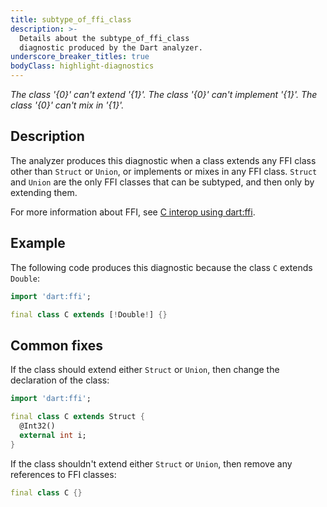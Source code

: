 ```yaml
---
title: subtype_of_ffi_class
description: >-
  Details about the subtype_of_ffi_class
  diagnostic produced by the Dart analyzer.
underscore_breaker_titles: true
bodyClass: highlight-diagnostics
---
```


_The class '{0}' can't extend '{1}'._
_The class '{0}' can't implement '{1}'._
_The class '{0}' can't mix in '{1}'._

## Description

The analyzer produces this diagnostic when a class extends any FFI class
other than `Struct` or `Union`, or implements or mixes in any FFI class.
`Struct` and `Union` are the only FFI classes that can be subtyped, and
then only by extending them.

For more information about FFI, see [C interop using dart:ffi][ffi].

## Example

The following code produces this diagnostic because the class `C` extends
`Double`:

```dart
import 'dart:ffi';

final class C extends [!Double!] {}
```

## Common fixes

If the class should extend either `Struct` or `Union`, then change the
declaration of the class:

```dart
import 'dart:ffi';

final class C extends Struct {
  @Int32()
  external int i;
}
```

If the class shouldn't extend either `Struct` or `Union`, then remove any
references to FFI classes:

```dart
final class C {}
```

[ffi]: /interop/c-interop
